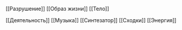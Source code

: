 [[Разрушение]]
[[Образ жизни]]
[[Тело]]


[[Деятельность]]
[[Музыка]]
[[Синтезатор]]
[[Сходки]]
[[Энергия]]